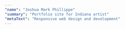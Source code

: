 ```yaml
---
"name": "Joshua Mark Phillippe"
"summary": "Portfolio site for Indiana artist"
"metaText": "Responsive web design and development"
---
```

